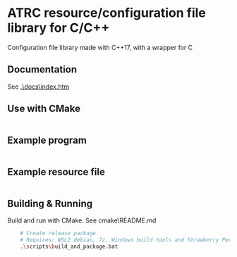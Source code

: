 # ATRC resource/configuration file library for C/C++

Configuration file library made with C++17, with a wrapper for C

## Documentation

See [.\docs\index.htm](https://antonako1.github.io/ATRC/docs/index.htm)

## Use with CMake

```bash

```

## Example program

```cpp

```

## Example resource file

```conf
```

## Building & Running

Build and run with CMake. See cmake\README.md

```sh
    # Create release package
    # Requires: WSL2 debian, 7z, Windows build tools and Strawberry Perl
    .\scripts\build_and_package.bat
```
